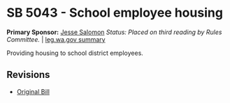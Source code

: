 # SB 5043 - School employee housing
**Primary Sponsor:** [Jesse Salomon](/person/leg/salomon_je.md)
*Status: Placed on third reading by Rules Committee.* | [leg.wa.gov summary](https://app.leg.wa.gov/billsummary?BillNumber=5043&Year=2021)

Providing housing to school district employees.

## Revisions
* [Original Bill](1/)